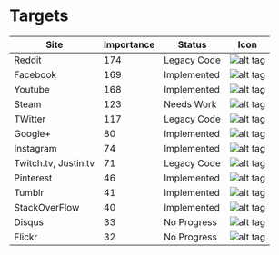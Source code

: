 Targets
====================================

| Site                 | Importance     | Status                    | Icon |
| -------------------- | -------------- | ------------------------- | ---- |
| Reddit               | 174            | Legacy Code               | ![alt tag](https://raw.githubusercontent.com/iconic/open-iconic/master/png/link-broken-2x.png)|
| Facebook             | 169            | Implemented               | ![alt tag](https://raw.githubusercontent.com/iconic/open-iconic/master/png/circle-check-2x.png) |
| Youtube              | 168            | Implemented               | ![alt tag](https://raw.githubusercontent.com/iconic/open-iconic/master/png/circle-check-2x.png)|
| Steam                | 123            | Needs Work                | ![alt tag](https://raw.githubusercontent.com/iconic/open-iconic/master/png/media-pause-2x.png)|
| TWitter              | 117            | Legacy Code               | ![alt tag](https://raw.githubusercontent.com/iconic/open-iconic/master/png/link-broken-2x.png) |
| Google+              | 80             | Implemented               | ![alt tag](https://raw.githubusercontent.com/iconic/open-iconic/master/png/circle-check-2x.png)|
| Instagram            | 74             | Implemented               | ![alt tag](https://raw.githubusercontent.com/iconic/open-iconic/master/png/circle-check-2x.png)|
| Twitch.tv, Justin.tv | 71             | Legacy Code               | ![alt tag](https://raw.githubusercontent.com/iconic/open-iconic/master/png/link-broken-2x.png)|
| Pinterest            | 46             | Implemented               | ![alt tag](https://raw.githubusercontent.com/iconic/open-iconic/master/png/circle-check-2x.png) |
| Tumblr               | 41             | Implemented               | ![alt tag](https://raw.githubusercontent.com/iconic/open-iconic/master/png/circle-check-2x.png) |
| StackOverFlow        | 40             | Implemented               | ![alt tag](https://raw.githubusercontent.com/iconic/open-iconic/master/png/circle-check-2x.png) |
| Disqus               | 33             | No Progress               | ![alt tag](https://raw.githubusercontent.com/iconic/open-iconic/master/png/minus-2x.png)|
| Flickr               | 32             | No Progress               | ![alt tag](https://raw.githubusercontent.com/iconic/open-iconic/master/png/minus-2x.png) |
